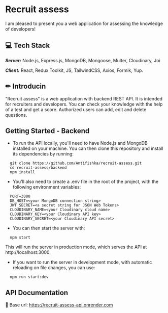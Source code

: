 # Recruit assess

I am pleased to present you a web application for assessing the knowledge of developers!

## 💻 Tech Stack

**_Server:_** Node.js, Express.js, MongoDB, Mongoose, Multer, Cloudinary, Joi

**_Client:_** React, Redux Toolkit, JS, TailwindCSS, Axios, Formik, Yup.

## ✏ Introducin

"Recruit assess" is a web application with backend REST API. It is intended for recruiters and developers. You can check your knowledge with the help of a test and get a score. Authorized users can add, edit and delete questions.

## Getting Started - Backend

- To run the API locally, you'll need to have Node.js and MongoDB installed on your machine. You can then clone this repository and install its dependencies by running:

```
  git clone https://github.com/Antifishka/recruit-assess.git
  cd recruit-assess/backend
  npm install
```

- You'll also need to create a .env file in the root of the project, with the following environment variables:

```
  PORT=3000
  DB_HOST=<your MongoDB connection string>
  JWT_SECRET=<a secret string for JSON Web Tokens>
  CLOUDINARY_NAME=<your Cloudinary cloud name>
  CLOUDINARY_KEY=<your Cloudinary API key>
  CLOUDINARY_SECRET=<your Cloudinary API secret>
```

- You can then start the server with:

```
  npm start
```

This will run the server in production mode, which serves the API at http://localhost:3000.

- If you want to run the server in development mode, with automatic reloading on file changes, you can use:

```
  npm run start:dev
```

## API Documentation

🔗 Base url: https://recruit-assess-api.onrender.com
